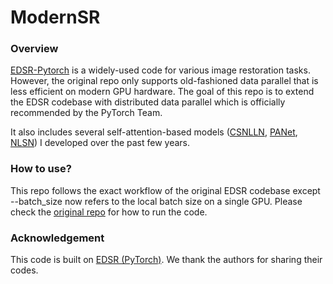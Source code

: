 # ModernSR

### Overview
[EDSR-Pytorch](https://github.com/thstkdgus35/EDSR-PyTorch) is a widely-used code for various image restoration tasks. However, the original repo only supports old-fashioned data parallel that is less efficient on modern GPU hardware. The goal of this repo is to extend the EDSR codebase with distributed data parallel which is officially recommended by the PyTorch Team. 

It also includes several self-attention-based models ([CSNLLN](https://openaccess.thecvf.com/content_CVPR_2020/papers/Mei_Image_Super-Resolution_With_Cross-Scale_Non-Local_Attention_and_Exhaustive_Self-Exemplars_Mining_CVPR_2020_paper.pdf), [PANet](https://arxiv.org/pdf/2004.13824.pdf), [NLSN](https://openaccess.thecvf.com/content/CVPR2021/papers/Mei_Image_Super-Resolution_With_Non-Local_Sparse_Attention_CVPR_2021_paper.pdf)) I developed over the past few years.

### How to use?
This repo follows the exact workflow of the original EDSR codebase except --batch_size now refers to the local batch size on a single GPU. Please check the [original repo](https://github.com/thstkdgus35/EDSR-PyTorch) for how to run the code.

### Acknowledgement
This code is built on [EDSR (PyTorch)](https://github.com/thstkdgus35/EDSR-PyTorch). We thank the authors for sharing their codes.

